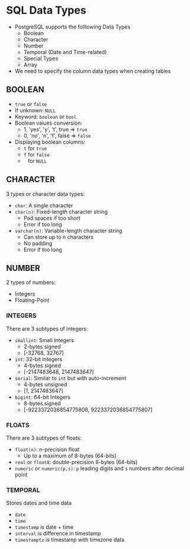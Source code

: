 # SQL Data Types

- PostgreSQL supports the folllowing Data Types
  - Boolean
  - Character
  - Number
  - Temporal (Date and Time-related)
  - Special Types
  - Array
- We need to specify the column data types when creating tables

## BOOLEAN

- `true` or `false`
- If unknown: `NULL`
- Keyword: `boolean` or `bool`
- Boolean values conversion:
  - 1, 'yes', 'y', 't', true => `true`
  - 0, 'no', 'n', 'f', false => `false`
- Displaying boolean columns:
  - `t` for `true`
  - `f` for `false`
  - ` ` for `NULL`

## CHARACTER

3 types or character data types:

- `char`: A single character
- `char(n)`: Fixed-length character string
  - Pad spaces if too short
  - Error if too long
- `varchar(n)`: Variable-length character string
  - Can store up to n characters
  - No padding
  - Error if too long

## NUMBER

2 types of numbers:

- Integers
- Floating-Point

### INTEGERS

There are 3 subtypes of integers:

- `smallint`: Small Integers
  - 2-bytes signed
  - [-32768, 32767]
- `int`: 32-bit Integers
  - 4-bytes signed
  - [-2147483648, 2147483647]
- `serial`: Similar to `int` but with auto-increment
  - 4-bytes unsigned
  - [1, 2147483647]
- `bigint`: 64-bit Integers
  - 8-bytes signed
  - [-9223372036854775808, 9223372036854775807]

### FLOATS

There are 3 subtypes of floats:

- `float(n)`: n-precision float
  - Up to a maximum of 8-bytes (64-bits)
- `real` or `float8`: double-precision 8-bytes (64-bits)
- `numeric` or `numeric(p,s)`: `p` leading digits and `s` numbers after decimal point

### TEMPORAL

Stores dates and time data

- `date`
- `time`
- `timestamp` is date + time
- `interval` is difference in timestamp
- `timestamptz` is timestamp with timezone data
